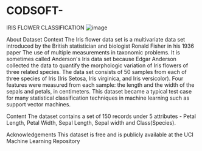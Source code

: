 # CODSOFT-
IRIS FLOWER CLASSIFICATION
![image](https://github.com/user-attachments/assets/b1199f50-217a-4273-bec7-1e35a06d2439)


About Dataset
Context
The Iris flower data set is a multivariate data set introduced by the British statistician and biologist Ronald Fisher in his 1936 paper The use of multiple measurements in taxonomic problems. It is sometimes called Anderson's Iris data set because Edgar Anderson collected the data to quantify the morphologic variation of Iris flowers of three related species. The data set consists of 50 samples from each of three species of Iris (Iris Setosa, Iris virginica, and Iris versicolor). Four features were measured from each sample: the length and the width of the sepals and petals, in centimeters.
This dataset became a typical test case for many statistical classification techniques in machine learning such as support vector machines.

Content
The dataset contains a set of 150 records under 5 attributes - Petal Length, Petal Width, Sepal Length, Sepal width and Class(Species).

Acknowledgements
This dataset is free and is publicly available at the UCI Machine Learning Repository
